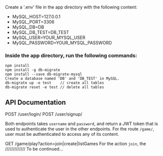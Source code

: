 Create a '.env' file in the app directory with the following content:

- MySQL_HOST=127.0.0.1
- MySQL_PORT=3306
- MySQL_DB=DB
- MySQL_DB_TEST=DB_TEST
- MySQL_USER=YOUR_MYSQL_USER
- MySQL_PASSWORD=YOUR_MYSQL_PASSWORD

### Inside the app directory, run the following commands:
```
npm install
npm install -g db-migrate
npm install --save db-migrate-mysql
Create a database named 'DB' and 'DB_TEST' in MySQL.
db-migrate up -e test    // create all tables
db-migrate reset -e test // delete all tables
```

## API Documentation
POST /user/login/
POST /user/signup/

Both endpoints takes `username` and `password`, and return a JWT token that is used to authenticate the user in the other endpoints.
For the route `/game/`, user must be authenticated to access any of its content.

GET /game/play?action=join|create|listGames
For the action `join`, the ///////////// To be continued...

